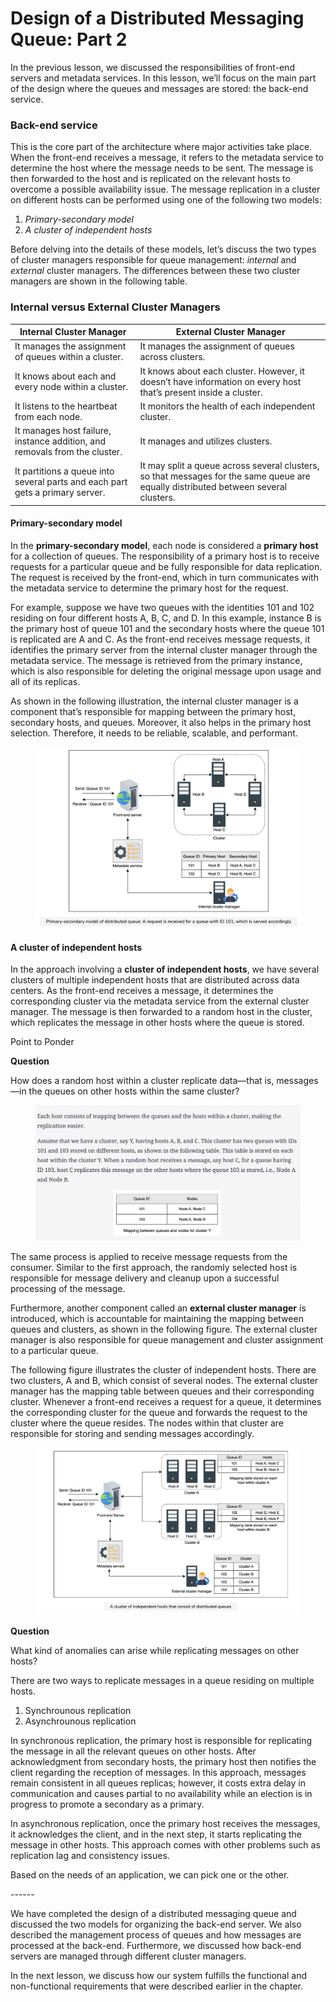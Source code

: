 # Design of a Distributed Messaging Queue: Part 2

In the previous lesson, we discussed the responsibilities of front-end servers and metadata services. In this lesson, we’ll focus on the main part of the design where the queues and messages are stored: the back-end service.

### Back-end service <a href="#back-end-service-0" id="back-end-service-0"></a>

This is the core part of the architecture where major activities take place. When the front-end receives a message, it refers to the metadata service to determine the host where the message needs to be sent. The message is then forwarded to the host and is replicated on the relevant hosts to overcome a possible availability issue. The message replication in a cluster on different hosts can be performed using one of the following two models:

1. _Primary-secondary model_
2. _A cluster of independent hosts_

Before delving into the details of these models, let’s discuss the two types of cluster managers responsible for queue management: _internal_ and _external_ cluster managers. The differences between these two cluster managers are shown in the following table.

### Internal versus External Cluster Managers

| **Internal Cluster Manager**                                                  | **External Cluster Manager**                                                                                                        |
| ----------------------------------------------------------------------------- | ----------------------------------------------------------------------------------------------------------------------------------- |
| It manages the assignment of queues within a cluster.                         | It manages the assignment of queues across clusters.                                                                                |
| It knows about each and every node within a cluster.                          | It knows about each cluster. However, it doesn’t have information on every host that’s present inside a cluster.                    |
| It listens to the heartbeat from each node.                                   | It monitors the health of each independent cluster.                                                                                 |
| It manages host failure, instance addition, and removals from the cluster.    | It manages and utilizes clusters.                                                                                                   |
| It partitions a queue into several parts and each part gets a primary server. | It may split a queue across several clusters, so that messages for the same queue are equally distributed between several clusters. |

#### Primary-secondary model <a href="#primary-secondary-model-0" id="primary-secondary-model-0"></a>

In the **primary-secondary model**, each node is considered a **primary host** for a collection of queues. The responsibility of a primary host is to receive requests for a particular queue and be fully responsible for data replication. The request is received by the front-end, which in turn communicates with the metadata service to determine the primary host for the request.

For example, suppose we have two queues with the identities 101 and 102 residing on four different hosts A, B, C, and D. In this example, instance B is the primary host of queue 101 and the secondary hosts where the queue 101 is replicated are A and C. As the front-end receives message requests, it identifies the primary server from the internal cluster manager through the metadata service. The message is retrieved from the primary instance, which is also responsible for deleting the original message upon usage and all of its replicas.

As shown in the following illustration, the internal cluster manager is a component that’s responsible for mapping between the primary host, secondary hosts, and queues. Moreover, it also helps in the primary host selection. Therefore, it needs to be reliable, scalable, and performant.

<figure><img src="../.gitbook/assets/Screenshot 2023-09-03 at 12.55.01 AM.png" alt=""><figcaption></figcaption></figure>

#### A cluster of independent hosts <a href="#a-cluster-of-independent-hosts-0" id="a-cluster-of-independent-hosts-0"></a>

In the approach involving a **cluster of independent hosts**, we have several clusters of multiple independent hosts that are distributed across data centers. As the front-end receives a message, it determines the corresponding cluster via the metadata service from the external cluster manager. The message is then forwarded to a random host in the cluster, which replicates the message in other hosts where the queue is stored.

Point to Ponder

**Question**

How does a random host within a cluster replicate data—that is, messages—in the queues on other hosts within the same cluster?

<figure><img src="../.gitbook/assets/Screenshot 2023-09-03 at 12.55.22 AM.png" alt=""><figcaption></figcaption></figure>

The same process is applied to receive message requests from the consumer. Similar to the first approach, the randomly selected host is responsible for message delivery and cleanup upon a successful processing of the message.

Furthermore, another component called an **external cluster manager** is introduced, which is accountable for maintaining the mapping between queues and clusters, as shown in the following figure. The external cluster manager is also responsible for queue management and cluster assignment to a particular queue.

The following figure illustrates the cluster of independent hosts. There are two clusters, A and B, which consist of several nodes. The external cluster manager has the mapping table between queues and their corresponding cluster. Whenever a front-end receives a request for a queue, it determines the corresponding cluster for the queue and forwards the request to the cluster where the queue resides. The nodes within that cluster are responsible for storing and sending messages accordingly.

<figure><img src="../.gitbook/assets/Screenshot 2023-09-03 at 12.56.00 AM.png" alt=""><figcaption></figcaption></figure>

**Question**

What kind of anomalies can arise while replicating messages on other hosts?

There are two ways to replicate messages in a queue residing on multiple hosts.

1. Synchrounous replication
2. Asynchrounous replication

In synchronous replication, the primary host is responsible for replicating the message in all the relevant queues on other hosts. After acknowledgment from secondary hosts, the primary host then notifies the client regarding the reception of messages. In this approach, messages remain consistent in all queues replicas; however, it costs extra delay in communication and causes partial to no availability while an election is in progress to promote a secondary as a primary.

In asynchronous replication, once the primary host receives the messages, it acknowledges the client, and in the next step, it starts replicating the message in other hosts. This approach comes with other problems such as replication lag and consistency issues.

Based on the needs of an application, we can pick one or the other.

\------

We have completed the design of a distributed messaging queue and discussed the two models for organizing the back-end server. We also described the management process of queues and how messages are processed at the back-end. Furthermore, we discussed how back-end servers are managed through different cluster managers.

In the next lesson, we discuss how our system fulfills the functional and non-functional requirements that were described earlier in the chapter.

